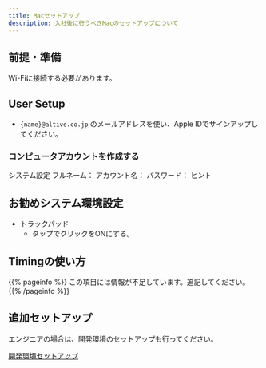 ```yaml
---
title: Macセットアップ
description: 入社後に行うべきMacのセットアップについて
---
```


## 前提・準備
Wi-Fiに接続する必要があります。

## User Setup
* `{name}@altive.co.jp` のメールアドレスを使い、Apple IDでサインアップしてください。

### コンピュータアカウントを作成する
システム設定
フルネーム：
アカウント名：
パスワード：
ヒント

## お勧めシステム環境設定
- トラックパッド
  - タップでクリックをONにする。

## Timingの使い方

{{% pageinfo %}}
この項目には情報が不足しています。追記してください。
{{% /pageinfo %}}

## 追加セットアップ
エンジニアの場合は、開発環境のセットアップも行ってください。

[開発環境セットアップ](/engineering/setup)
